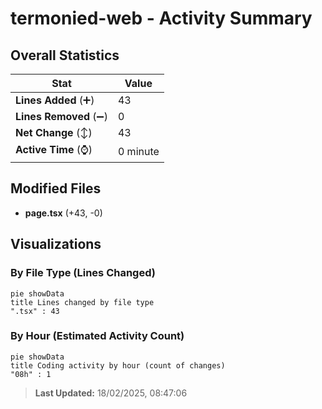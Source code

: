 # termonied-web - Activity Summary 

## Overall Statistics

| Stat                   | Value                                                             |
| ---------------------- | ----------------------------------------------------------------- |
| **Lines Added** (➕)   | 43                                          |
| **Lines Removed** (➖) | 0                                        |
| **Net Change** (↕)    | 43                |
| **Active Time** (⌚)   | 0 minute |


## Modified Files
- **page.tsx** (+43, -0)

## Visualizations

### By File Type (Lines Changed)

```mermaid
pie showData
title Lines changed by file type
".tsx" : 43
```

### By Hour (Estimated Activity Count)

```mermaid
pie showData
title Coding activity by hour (count of changes)
"08h" : 1
```


> **Last Updated:** 18/02/2025, 08:47:06
